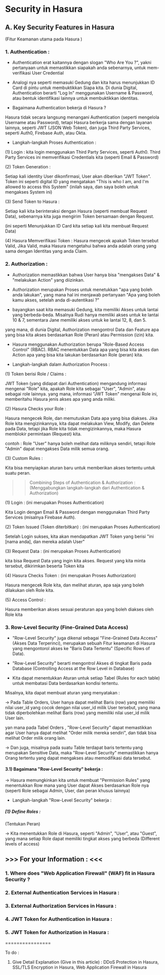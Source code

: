 # Security in Hasura

## A. Key Security Features in Hasura
(Fitur Keamanan utama pada Hasura )

### 1. Authentication :

- Authentication erat kaitannya dengan slogan "Who Are You ?",
yakni pertanyaan untuk memastikkan siapakah anda sebenarnya, untuk mem-verifikasi User Credential

-  Analogi nya seperti memasuki Gedung dan kita harus menunjukkan ID Card di pintu untuk membuktikkan Siapa kita.
Di dunia Digital, Authentication berarti "Log In" menggunakan Username & Password,
atau bentuk identifikasi lainnya untuk membuktikkan identitas.

- Bagaimana Authentication bekerja di Hasura ? 

Hasura tidak secara langsung menangani Authentication (seperti mengelola Username atau Password), tetapi Hasura berkerja sama dengan layanan lainnya, seperti JWT (JSON Web Token), dan juga Third Party Services, seperti Auth0, Firebase Auth, atau Okta.


- Langkah-langkah Proses Authentication :

(1) Login :
kita login menggunakan Third Party Services, seperti Auth0.
Third Party Services ini memverifikasi Credentials kita (seperti Email & Password)

(2) Token Generation :

Setiap kali identity User dikonfirmasi, User akan diberikan "JWT Token".
Token ini seperti digital ID yang mengatakan "This is who I am, and I'm allowed to access this System"
(inilah saya, dan saya boleh untuk mengakses System ini)

(3) Send Token to Hasura :

Setiap kali kita berinteraksi dengan Hasura (seperti membuat Request Data),
sebenarnya kita juga mengirim Token bersamaan dengan Request.

(ini seperti Menunjukkan ID Card kita setiap kali kita membuat Request Data)


(4) Hasura Memverifikasi Token :
Hasura mengecek apakah Token tersebut Valid,
Jika Valid, maka Hasura mengetahui bahwa anda adalah orang yang sama dengan Identitas yang anda Claim.

### 2. Authorization :

-  Authorization memastikkan bahwa User hanya bisa "mengakses Data" & "melakukan Action" yang diizinkan.
-  Authorization merupakan Proses untuk menetukkan "apa yang boleh anda lakukan",
yang mana hal ini menjawab pertanyaan "Apa yang boleh kamu akses, setelah anda di-autentikasi ?"

- bayangkan saat kita memasuki Gedung, kita memiliki Akses untuk lantai yang berbeda-beda.
Misalnya Rudi hanya memiliki akses untuk ke lantai 10 & 7,
sementara Jane memiliki akses untuk ke lantai 12, 8, dan 5.

yang mana, di dunia Digital, Authorization mengontrol Data dan Feature apa yang bisa kita akses berdasarkan Role (Peran) atau Permission (izin) kita.

- Hasura menggunakan Authorization berupa "Role-Based Access Control" (RBAC).
RBAC menentukkan Data apa yang bisa kita akses dan Action apa yang bisa kita lakukan berdasarkan Role (peran) kita.

- Langkah-langkah dalam Authorization Process :

(1) Token berisi Role / Claims :

JWT Token (yang didapat dari Authentication) mengandung informasi mengenai "Role" kita,
apakah Role kita sebagai "User", "Admin", atau sebagai role lainnya.
yang mana, informasi "JWT Token" mengenai Role ini, memberitahu Hasura jenis akses apa yang anda miliki.

(2) Hasura Checks your Role :

Hasura mengecek Role, dan memutuskan Data apa yang bisa diakses.
Jika Role kita mengizinkannya, kita dapat melakukan View, Modify, dan Delete pada Data,
tetapi jika Role kita tidak mengizinkannya, maka Hasura memblokir permintaan (Request) kita.

contoh :
Role "User" hanya boleh melihat data miliknya sendiri, tetapi Role "Admin" dapat mengakses Data milik semua orang.

(3) Custom Rules :

Kita bisa menyiapkan aturan baru untuk memberikan akses tertentu untuk suatu peran.


>> Combining Steps of Authentication & Authorization :
>> (Menggabungkan langkah-langkah dari Authentication & Authorization)

(1) Login :
(ini merupakan Proses Authentication)

Kita Login dengan Email & Password dengan menggunakan Third Party Services (misalnya Firebase Auth).



(2) Token Issued (Token diterbitkan) :
(ini merupakan Proses Authentication)

Setelah Login sukses, kita akan mendapatkan JWT Token yang berisi "ini [nama anda], dan mereka adalah User"

(3) Request Data : 
(ini merupakan Proses Authentication)

kita bisa Request Data yang ingin kita akses.
Request yang kita minta tersebut, dikirimkan beserta Token kita

(4) Hasura Checks Token :
(ini merupakan Proses Authorization)

Hasura mengecek Role kita, dan melihat aturan, apa saja yang boleh dilakukan oleh Role kita.

(5) Access Control : 

Hasura memberikan akses sesuai peraturan apa yang boleh diakses oleh Role kita


### 3. Row-Level Security (Fine-Grained Data Access)

- "Row-Level Security" juga dikenal sebagai "Fine-Grained Data Access" (Akses Data Terperinci), merupakan sebuah Fitur keamanan di Hasura yang mengontorol akses ke "Baris Data Tertentu" (Specific Rows of Data).

- "Row-Level Security" berarti mengontrol Akses di tingkat Baris pada Database
(Controlling Access at the Row Level in Database)

- Kita dapat menentukkan Aturan untuk setiap Tabel (Rules for each table) untuk membatasi Data berdasarkan kondisi tertentu.

Misalnya, kita dapat membuat aturan yang menyatakan :

-> Pada Table Orders, User hanya dapat melihat Baris (row) yang memiliki nilai user_id yang cocok dengan nilai user_id milik User tersebut,
yang mana tidak diperbolehkan melihat Baris (row) yang memiliki nilai user_id milik User lain.

yan mana pada Tabel Orders , "Row-Level Security" dapat memastikkan agar User hanya dapat melihat "Order milik mereka sendiri", dan tidak bisa melihat Order milik orang lain.

-> Dan juga, misalnya pada suatu Table terdapat baris tertentu yang merupakan Sensitive Data, maka "Row-Level Security" memastikkan hanya Orang tertentu yang dapat mengakses atau memodifikasi data tersebut. 

#### 3.1) Bagaimana "Row-Level Security" bekerja :

-> Hasura memungkinkan kita untuk membuat "Permission Rules" yang menentukkan Row mana yang User dapat Akses berdasarkan Role nya (seperti Role sebagai Admin, User, dan peran khusus lainnya)

 - Langkah-langkah "Row-Level Security" bekerja :

##### [1} Define Roles :
(Tentukan Peran)

-> Kita menentukkan Role di Hasura, seperti "Admin", "User", atau "Guest",
yang mana setiap Role dapat memiliki tingkat akses yang berbeda (Different levels of access)



## >>> For your Information :  <<<

### 1. Where does "Web Application Firewall" (WAF) fit in Hasura Security ?

### 2.  External Authentication Services in Hasura :

### 3. External Authorization Services in Hasura :

### 4. JWT Token for Authentication in Hasura :

### 5. JWT Token for Authorization in Hasura :
================

To do :

1. Give Detail Explanation (Give in this article) : DDoS Protection in Hasura, SSL/TLS Encryption in Hasura, Web Application Firewall in Hasura
